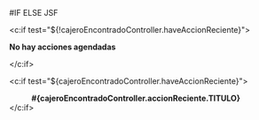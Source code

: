 #IF ELSE JSF


<c:if test="${!cajeroEncontradoController.haveAccionReciente}">
    <p class="atm-title-mar01"><strong>No hay acciones agendadas</strong></p>
</c:if>

 <c:if test="${cajeroEncontradoController.haveAccionReciente}">
    <dd class="atm-title-mar01"><strong>#{cajeroEncontradoController.accionReciente.TITULO}</strong></dd>
</c:if>